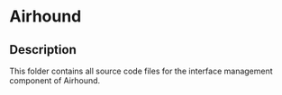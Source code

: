 # Airhound

## Description

This folder contains all source code files for the interface management component of Airhound.